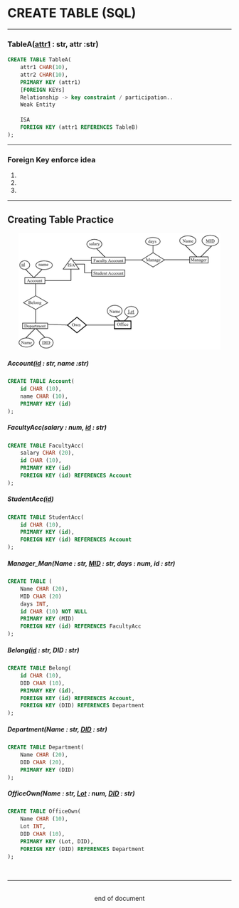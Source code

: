 # CREATE TABLE (SQL)
---
### TableA(<u>attr1</u> : str, attr :str)
```SQL
CREATE TABLE TableA(
    attr1 CHAR(10),
    attr2 CHAR(10), 
    PRIMARY KEY (attr1)
    [FOREIGN KEYs]
    Relationship -> key constraint / participation..
    Weak Entity

    ISA
    FOREIGN KEY (attr1 REFERENCES TableB)
);
```

---
### Foreign Key enforce idea
1. 
2. 
3. 
---
## Creating Table Practice
<div style="margin-left: auto; margin-right: auto; width: 90%"> 

![PC1](Images\CTP1\CT1.png) </div>

##### Account(<u>id</u> : str, name :str)
```SQL
CREATE TABLE Account(
    id CHAR (10),
    name CHAR (10),
    PRIMARY KEY (id)
);
```
##### FacultyAcc(salary : num, <u>id</u> : str)
```SQL
CREATE TABLE FacultyAcc(
    salary CHAR (20),
    id CHAR (10),
    PRIMARY KEY (id)
    FOREIGN KEY (id) REFERENCES Account
);
```
##### StudentAcc(<u>id</u>)
```SQL
CREATE TABLE StudentAcc(
    id CHAR (10),
    PRIMARY KEY (id),
    FOREIGN KEY (id) REFERENCES Account
);
```
##### Manager_Man(Name : str, <u>MID</u> : str, days : num, id : str)
```SQL
CREATE TABLE (
    Name CHAR (20),
    MID CHAR (20)
    days INT,
    id CHAR (10) NOT NULL
    PRIMARY KEY (MID)
    FOREIGN KEY (id) REFERENCES FacultyAcc
);
```
##### Belong(<u>id</u> : str, DID : str)
```SQL
CREATE TABLE Belong(
    id CHAR (10),
    DID CHAR (10),
    PRIMARY KEY (id),
    FOREIGN KEY (id) REFERENCES Account,
    FOREIGN KEY (DID) REFERENCES Department
);
```
##### Department(Name : str, <u>DID</u> : str)
```SQL
CREATE TABLE Department(
    Name CHAR (20),
    DID CHAR (20),
    PRIMARY KEY (DID)
);
```
##### OfficeOwn(Name : str, <u>Lot</u> : num, <u>DID</u> : str)
```SQL
CREATE TABLE OfficeOwn(
    Name CHAR (10),
    Lot INT,
    DID CHAR (10),
    PRIMARY KEY (Lot, DID),
    FOREIGN KEY (DID) REFERENCES Department
);

```
<br>

---
<br>
<div style="display:relative; text-align: center;">end of document</div>